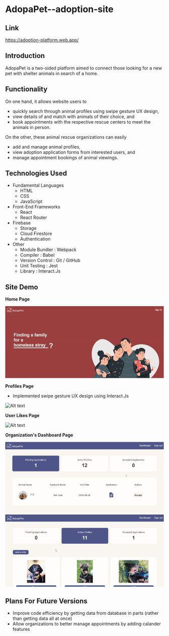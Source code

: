 # AdopaPet--adoption-site
## Link
https://adoption-platform.web.app/

## Introduction
AdopaPet is a two-sided platform aimed to connect those looking for a new pet with shelter animals in search of a home. 

## Functionality
On one hand, it allows website users to 
  * quickly search through animal profiles using swipe gesture UX design,
  * view details of and match with animals of their choice, and 
  * book appointments with the respective rescue centers to meet the animals in person. 

On the other, these animal rescue organizations can easily
  * add and manage animal profiles,
  * view adoption application forms from interested users, and
  * manage appointment bookings of animal viewings.


## Technologies Used

 - Fundamental Languages
    * HTML
    * CSS
    * JavaScript
 - Front-End Frameworks
    * React
    * React Router
 - Firebase
    * Storage
    * Cloud Firestore
    * Authentication
 - Other
    * Module Bundler : Webpack
    * Compiler : Babel
    * Version Control : Git / GitHub
    * Unit Testing : Jest
    * Library : Interact.Js


## Site Demo

**Home Page**

![Alt text](readme/home.gif)

**Profiles Page**
  * Implemented swipe gesture UX design using Interact.Js

![Alt text](readme/swipe.gif)

**User Likes Page**

![Alt text](readme/likes.gif)

**Organization's Dashboard Page**

![Alt text](readme/orgaccept.gif)
![Alt text](readme/orgaddprofiles.gif)


## Plans For Future Versions

  * Improve code efficiency by getting data from database in parts (rather than getting data all at once)
  * Allow organizations to better manage appointments by adding calander features

